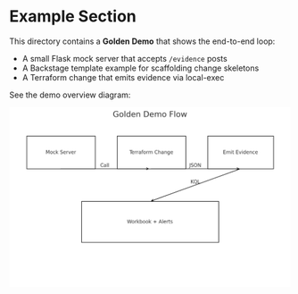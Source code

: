 # Example Section

This directory contains a **Golden Demo** that shows the end-to-end loop:
- A small Flask mock server that accepts `/evidence` posts
- A Backstage template example for scaffolding change skeletons
- A Terraform change that emits evidence via local-exec

See the demo overview diagram:

![Golden Demo](golden-demo/diagram.png)
